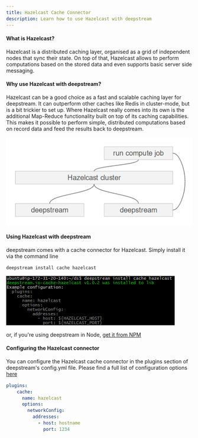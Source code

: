 ```yaml
---
title: Hazelcast Cache Connector
description: Learn how to use Hazelcast with deepstream
---
```


#### What is Hazelcast?
Hazelcast is a distributed caching layer, organised as a grid of independent nodes that sync their state. On top of that, Hazelcast allows to perform computations based on the stored data and even supports basic server side messaging.

#### Why use Hazelcast with deepstream?
Hazelcast can be a good choice as a fast and scalable caching layer for deepstream. It can outperform other caches like Redis in cluster-mode, but is a bit trickier to set up.
Where Hazelcast really comes into its own is the additional Map-Reduce functionality built on top of its caching capabilities. This makes it possible to perform simple, distributed computations based on record data and feed the results back to deepstream.

![Hazelcast Diagram](hazelcast-diagram.png)

#### Using Hazelcast with deepstream
deepstream comes with a cache connector for Hazelcast. Simply install it via the command line

```bash
deepstream install cache hazelcast
```

![Hazelcast install console output](console-output.png)

or, if you're using deepstream in Node, [get it from NPM](https://www.npmjs.com/package/deepstream.io-cache-hazelcast)

#### Configuring the Hazelcast connector

You can configure the Hazelcast cache connector in the plugins section of deepstream's config.yml file. Please find a full list of configuration options [here](http://hazelcast.github.io/hazelcast-nodejs-client/api/0.3/docs/modules/_config_.html)
```yaml
plugins:
    cache:
      name: hazelcast
      options:
        networkConfig:
          addresses:
            - host: hostname
              port: 1234

```
